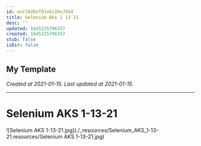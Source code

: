 ```yaml
---
id: evCl8VDoT0Jv6iIHvJ9S4
title: Selenium Aks 1 13 21
desc: ''
updated: 1645225706357
created: 1645225706357
stub: false
isDir: false
---
```

My Template
---

_Created at 2021-01-15._
_Last updated at 2021-01-15._




---

# Selenium AKS 1-13-21


![Selenium AKS 1-13-21.jpg](./_resources/Selenium_AKS_1-13-21.resources/Selenium AKS 1-13-21.jpg)


